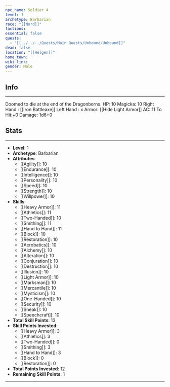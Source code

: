 ```yaml
---
npc_name: Soldier 4
level: 1
archetype: Barbarian
race: "[[Nord]]"
factions: 
essential: false
quests:
  - "[[../../../Quests/Main Quests/Unbound/Unbound]]"
dead: false
location: "[[Helgen]]"
home_town: 
wiki_link: 
gender: Male
---
```

## Info
---
Doomed to die at the end of the Dragonborns.
HP: 10
Magicka: 10
Right Hand : [[Iron Battleaxe]]
Left Hand : x
Armor: [[Hide Light Armor]]
AC: 11
To Hit:+0
Damage: 1d6+0
## Stats
---
- **Level**: 1
- **Archetype**: Barbarian
- **Attributes**: 
  - [[Agility]]: 10
  - [[Endurance]]: 10
  - [[Intelligence]]: 10
  - [[Personality]]: 10
  - [[Speed]]: 10
  - [[Strength]]: 10
  - [[Willpower]]: 10
- **Skills**: 
  - [[Heavy Armor]]: 11
  - [[Athletics]]: 11
  - [[Two-Handed]]: 10
  - [[Smithing]]: 11
  - [[Hand to Hand]]: 11
  - [[Block]]: 10
  - [[Restoration]]: 10
  - [[Acrobatics]]: 10
  - [[Alchemy]]: 10
  - [[Alteration]]: 10
  - [[Conjuration]]: 10
  - [[Destruction]]: 10
  - [[Illusion]]: 10
  - [[Light Armor]]: 10
  - [[Marksman]]: 10
  - [[Mercantile]]: 10
  - [[Mysticism]]: 10
  - [[One-Handed]]: 10
  - [[Security]]: 10
  - [[Sneak]]: 10
  - [[Speechcraft]]: 10
- **Total Skill Points**: 13
- **Skill Points Invested**: 
  - [[Heavy Armor]]: 3
  - [[Athletics]]: 3
  - [[Two-Handed]]: 0
  - [[Smithing]]: 3
  - [[Hand to Hand]]: 3
  - [[Block]]: 0
  - [[Restoration]]: 0
- **Total Points Invested**: 12
- **Remaining Skill Points**: 1
---